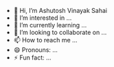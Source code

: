 - 👋 Hi, I’m Ashutosh Vinayak Sahai
- 👀 I’m interested in ...
- 🌱 I’m currently learning ...
- 💞️ I’m looking to collaborate on ...
- 📫 How to reach me ...
- 😄 Pronouns: ...
- ⚡ Fun fact: ...

<!---
sahaiash/sahaiash is a ✨ special ✨ repository because its `README.md` (this file) appears on your GitHub profile.
You can click the Preview link to take a look at your changes.
--->
